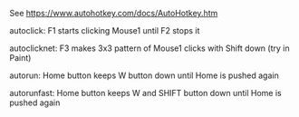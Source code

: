 See https://www.autohotkey.com/docs/AutoHotkey.htm


autoclick:
F1 starts clicking Mouse1 until F2 stops it

autoclicknet:
F3 makes 3x3 pattern of Mouse1 clicks with Shift down (try in Paint)

autorun:
Home button keeps W button down until Home is pushed again

autorunfast:
Home button keeps W and SHIFT button down until Home is pushed again
